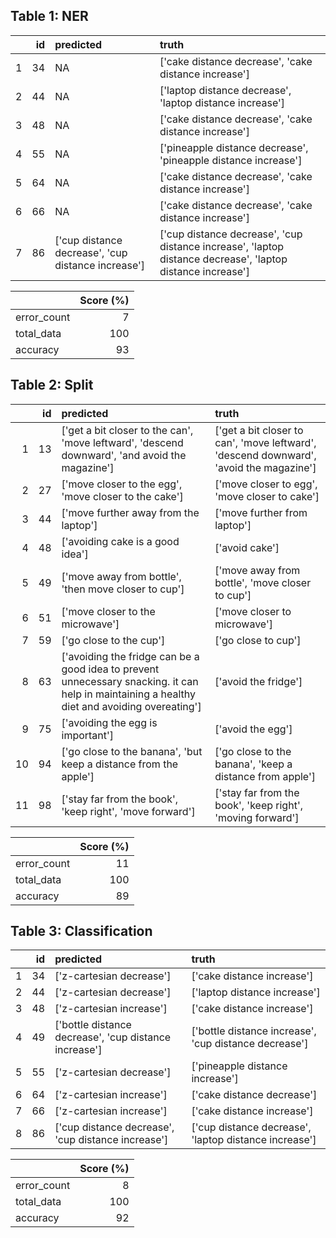 <h2> Table 1: NER </h2>

|    |   id | predicted                                          | truth                                                                                                      |
|---:|-----:|:---------------------------------------------------|:-----------------------------------------------------------------------------------------------------------|
|  1 |   34 | NA                                                 | ['cake distance decrease', 'cake distance increase']                                                       |
|  2 |   44 | NA                                                 | ['laptop distance decrease', 'laptop distance increase']                                                   |
|  3 |   48 | NA                                                 | ['cake distance decrease', 'cake distance increase']                                                       |
|  4 |   55 | NA                                                 | ['pineapple distance decrease', 'pineapple distance increase']                                             |
|  5 |   64 | NA                                                 | ['cake distance decrease', 'cake distance increase']                                                       |
|  6 |   66 | NA                                                 | ['cake distance decrease', 'cake distance increase']                                                       |
|  7 |   86 | ['cup distance decrease', 'cup distance increase'] | ['cup distance decrease', 'cup distance increase', 'laptop distance decrease', 'laptop distance increase'] |

|             |   Score (%) |
|:------------|------------:|
| error_count |           7 |
| total_data  |         100 |
| accuracy    |          93 |<h2> Table 1: NER </h2>

<h2> Table 2: Split </h2>

|    |   id | predicted                                                                                                                                     | truth                                                                                  |
|---:|-----:|:----------------------------------------------------------------------------------------------------------------------------------------------|:---------------------------------------------------------------------------------------|
|  1 |   13 | ['get a bit closer to the can', 'move leftward', 'descend downward', 'and avoid the magazine']                                                | ['get a bit closer to can', 'move leftward', 'descend downward', 'avoid the magazine'] |
|  2 |   27 | ['move closer to the egg', 'move closer to the cake']                                                                                         | ['move closer to egg', 'move closer to cake']                                          |
|  3 |   44 | ['move further away from the laptop']                                                                                                         | ['move further from laptop']                                                           |
|  4 |   48 | ['avoiding cake is a good idea']                                                                                                              | ['avoid cake']                                                                         |
|  5 |   49 | ['move away from bottle', 'then move closer to cup']                                                                                          | ['move away from bottle', 'move closer to cup']                                        |
|  6 |   51 | ['move closer to the microwave']                                                                                                              | ['move closer to microwave']                                                           |
|  7 |   59 | ['go close to the cup']                                                                                                                       | ['go close to cup']                                                                    |
|  8 |   63 | ['avoiding the fridge can be a good idea to prevent unnecessary snacking. it can help in maintaining a healthy diet and avoiding overeating'] | ['avoid the fridge']                                                                   |
|  9 |   75 | ['avoiding the egg is important']                                                                                                             | ['avoid the egg']                                                                      |
| 10 |   94 | ['go close to the banana', 'but keep a distance from the apple']                                                                              | ['go close to the banana', 'keep a distance from apple']                               |
| 11 |   98 | ['stay far from the book', 'keep right', 'move forward']                                                                                      | ['stay far from the book', 'keep right', 'moving forward']                             |

|             |   Score (%) |
|:------------|------------:|
| error_count |          11 |
| total_data  |         100 |
| accuracy    |          89 |<h2> Table 2: Split </h2>

<h2> Table 3: Classification </h2>

|    |   id | predicted                                             | truth                                                 |
|---:|-----:|:------------------------------------------------------|:------------------------------------------------------|
|  1 |   34 | ['z-cartesian decrease']                              | ['cake distance increase']                            |
|  2 |   44 | ['z-cartesian decrease']                              | ['laptop distance increase']                          |
|  3 |   48 | ['z-cartesian increase']                              | ['cake distance increase']                            |
|  4 |   49 | ['bottle distance decrease', 'cup distance increase'] | ['bottle distance increase', 'cup distance decrease'] |
|  5 |   55 | ['z-cartesian decrease']                              | ['pineapple distance increase']                       |
|  6 |   64 | ['z-cartesian increase']                              | ['cake distance decrease']                            |
|  7 |   66 | ['z-cartesian increase']                              | ['cake distance increase']                            |
|  8 |   86 | ['cup distance decrease', 'cup distance increase']    | ['cup distance decrease', 'laptop distance increase'] |

|             |   Score (%) |
|:------------|------------:|
| error_count |           8 |
| total_data  |         100 |
| accuracy    |          92 |<h2> Table 3: Classification </h2>

